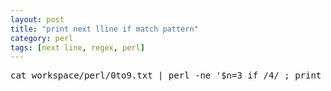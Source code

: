 ```yaml
---
layout: post
title: "print next lline if match pattern"
category: perl
tags: [next line, regex, perl]
---
```


<pre lang="bash">
cat workspace/perl/0to9.txt | perl -ne '$n=3 if /4/ ; print if $n-- > 0'
</pre>

